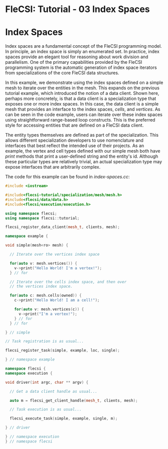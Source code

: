 # FleCSI: Tutorial - 03 Index Spaces
<!--
  The above header is required for Doxygen to correctly name the
  auto-generated page. It is ignored in the FleCSI guide documentation.
-->

<!-- CINCHDOC DOCUMENT(user-guide) SECTION(tutorial::index-spaces) -->

# Index Spaces

Index spaces are a fundamental concept of the FleCSI programming model.
In principle, an index space is simply an enumerated set. In practice,
index spaces provide an elegant tool for reasoning about work division
and parallelism. One of the primary capabilities provided by the FleCSI
programming system is the automatic generation of index space iterators
from specializations of the core FleCSI data structures.

In this example, we demonstrate using the index spaces defined on a
simple mesh to iterate over the entities in the mesh. This expands on
the previous tutorial example, which introduced the notion of a data
client. Shown here, perhaps more concretely, is that a data client is a
specialization type that exposes one or more index spaces. In this case,
the data client is a simple mesh that provides an interface to the index
spaces, *cells*, and *vertices*. As can be seen in the code example,
users can iterate over these index spaces using straightforward
range-based loop constructs. This is the preferred style for accessing
entities that are defined on a FleCSI data client.

The entity types themselves are defined as part of the specialization.
This allows different specialization developers to use nomenclature and
interfaces that best reflect the intended use of their projects. As an
example, the vertex and cell types defined with our simple mesh both
have *print* methods that print a user-defined string and the entity's
id. Although these particular types are relatively trivial, an actual
specialization type may expose interfaces that are arbitrarily complex.

The code for this example can be found in *index-spaces.cc*:

```cpp
#include <iostream>

#include<flecsi-tutorial/specialization/mesh/mesh.h>
#include<flecsi/data/data.h>
#include<flecsi/execution/execution.h>

using namespace flecsi;
using namespace flecsi::tutorial;

flecsi_register_data_client(mesh_t, clients, mesh);

namespace example {

void simple(mesh<ro> mesh) {

  // Iterate over the vertices index space

  for(auto v: mesh.vertices()) {
    v->print("Hello World! I'm a vertex!");
  } // for

  // Iterate over the cells index space, and then over
  // the vertices index space.

  for(auto c: mesh.cells(owned)) {
    c->print("Hello World! I am a cell!");

    for(auto v: mesh.vertices(c)) {
      v->print("I'm a vertex!");
    } // for
  } // for

} // simple

// Task registration is as usual...

flecsi_register_task(simple, example, loc, single);

} // namespace example

namespace flecsi {
namespace execution {

void driver(int argc, char ** argv) {

  // Get a data client handle as usual...

  auto m = flecsi_get_client_handle(mesh_t, clients, mesh);

  // Task execution is as usual...

  flecsi_execute_task(simple, example, single, m);

} // driver

} // namespace execution
} // namespace flecsi
```

<!-- vim: set tabstop=2 shiftwidth=2 expandtab fo=cqt tw=72 : -->
